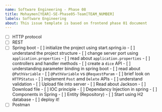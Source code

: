```yaml
---
name: Software Engineering - Phase 08
title: Mohaymen[YEAR]-SE-Phase05-Team[TEAM_NUMBER]
labels: Software Engineering
about: This issue template is based on frontend phase 01 document
---
```


- [ ] HTTP protocol
- [ ] REST
- [ ] Spring boot
        - [ ] initialize the project using start.spring.io
        - [ ] understand the project structure
        - [ ] change server port using `application.properties`
                - [ ] read about `application.properties`
        - [ ] controllers and handler methods
                - [ ] create a `dice` API
        - [ ] understanding parameter binding in spring boot
                - [ ] read about `@PathVariable`
                - [ ] `@PathVariable` vs `@RequestParam` 
        - [ ] brief look on `HTTPStatus`
        - [ ] implement `Post` amd `Delete` APIs
                - [ ] understand validation
        - [ ] Upload file into server
                - [ ] Read about Jackson
        - [ ] Download file
        - [ ] IOC principle
                - [ ] Dependancy Injection in spring
                - [ ] Components in Spring
                - [ ] Entity (Repository)
        - [ ] Start using H2 database
        - [ ] deploy it!
- [ ] Postman

